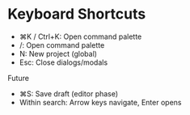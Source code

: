 # Keyboard Shortcuts

- ⌘K / Ctrl+K: Open command palette
- /: Open command palette
- N: New project (global)
- Esc: Close dialogs/modals

Future
- ⌘S: Save draft (editor phase)
- Within search: Arrow keys navigate, Enter opens

